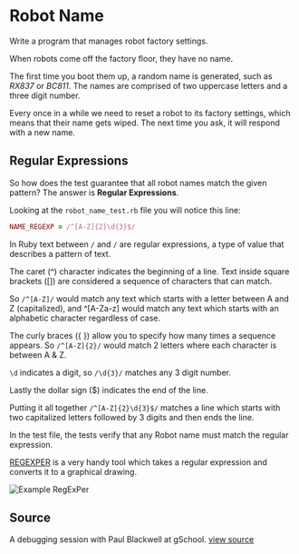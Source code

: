# Robot Name

Write a program that manages robot factory settings.

When robots come off the factory floor, they have no name.

The first time you boot them up, a random name is generated, such as
_RX837_ or _BC811_. The names are comprised of two uppercase letters and a three digit number.

Every once in a while we need to reset a robot to its factory settings,
which means that their name gets wiped. The next time you ask, it will
respond with a new name.

## Regular Expressions

So how does the test guarantee that all robot names match the given pattern?  The answer is **Regular Expressions**.  

Looking at the `robot_name_test.rb` file you will notice this line:

```ruby
NAME_REGEXP = /^[A-Z]{2}\d{3}$/
```
In Ruby text between `/` and `/` are regular expressions, a type of value that describes a pattern of text.  

The caret (^) character indicates the beginning of a line.  Text inside square brackets ([]) are considered a sequence of characters that can match.

So `/^[A-Z]/` would match any text which starts with a letter between A and Z (capitalized), and ^[A-Za-z] would match any text which starts with an alphabetic character regardless of case.  

The curly braces ({ }) allow you to specify how many times a sequence appears.  So `/^[A-Z]{2}/` would match 2 letters where each character is between A & Z.  

`\d` indicates a digit, so `/\d{3}/` matches any 3 digit number.  

Lastly the dollar sign ($) indicates the end of the line.  

Putting it all together `/^[A-Z]{2}\d{3}$/` matches a line which starts with two capitalized letters followed by 3 digits and then ends the line.

In the test file, the tests verify that any Robot name must match the regular expression.  

[REGEXPER](https://regexper.com/) is a very handy tool which takes a regular expression and converts it to a graphical drawing.  

![Example RegExPer](images/regexper.png)

## Source
A debugging session with Paul Blackwell at gSchool. [view source](http://gschool.it)
